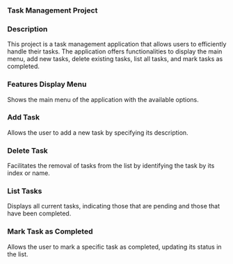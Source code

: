 ﻿### Task Management Project
### Description
This project is a task management application that allows users to efficiently handle their tasks. The application offers functionalities to display the main menu, add new tasks, delete existing tasks, list all tasks, and mark tasks as completed.

### Features Display Menu
Shows the main menu of the application with the available options.

### Add Task
Allows the user to add a new task by specifying its description.

### Delete Task
Facilitates the removal of tasks from the list by identifying the task by its index or name.

### List Tasks
Displays all current tasks, indicating those that are pending and those that have been completed.

### Mark Task as Completed
Allows the user to mark a specific task as completed, updating its status in the list.

